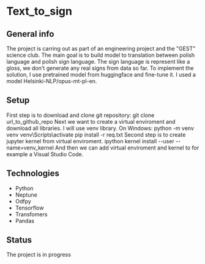# Text_to_sign

## General info
The project is carring out as part of an engineering project and the "GEST" science club. The main goal is to build model to translation between polish
language and polish sign language. The sign language is represent like a gloss, we don't generate any real signs from data so far. To implement the solution, I use pretrained model from huggingface and fine-tune it. I used a model Helsinki-NLP/opus-mt-pl-en. 

## Setup
First step is to download and clone git repository:
git clone url_to_github_repo
Next we want to create a virtual enviroment and download all libraries. I will use venv library. On Windows:
python -m venv venv
venv\Scripts\activate
pip install -r req.txt
Second step is to create jupyter kernel from virtual enviroment.
ipython kernel install --user --name=venv_kernel
And then we can add virtual enviroment and kernel to for example a Visual Studio Code.

## Technologies
* Python 
* Neptune
* Odfpy
* Tensorflow
* Transfomers
* Pandas

## Status
The project is in progress 

